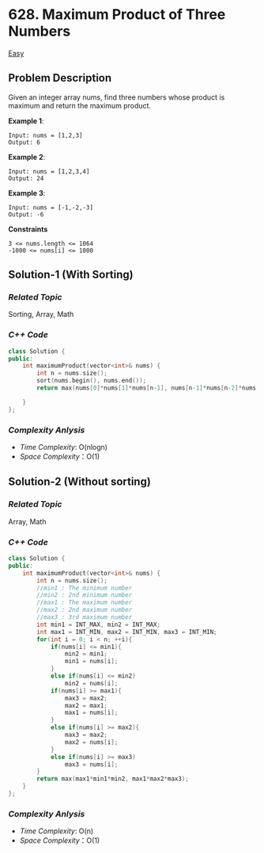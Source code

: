 # 628. Maximum Product of Three Numbers
[Easy](https://leetcode.com/problems/maximum-product-of-three-numbers/description/)

## Problem Description

Given an integer array nums, find three numbers whose product is maximum and return the maximum product.

**Example 1**:
```
Input: nums = [1,2,3]
Output: 6
```
**Example 2**:
```
Input: nums = [1,2,3,4]
Output: 24
```
**Example 3**:
```
Input: nums = [-1,-2,-3]
Output: -6
```

**Constraints**
```
3 <= nums.length <= 1064
-1000 <= nums[i] <= 1000
```

## Solution-1 (With Sorting)

### _Related Topic_
   Sorting, Array, Math

### _C++ Code_
```cpp
class Solution {
public:
    int maximumProduct(vector<int>& nums) {
        int n = nums.size(); 
        sort(nums.begin(), nums.end());
        return max(nums[0]*nums[1]*nums[n-1], nums[n-1]*nums[n-2]*nums[n-3]);

    }
};
```

### _Complexity Anlysis_
- _Time Complexity_: O(nlogn)
- _Space Complexity_：O(1)

## Solution-2 (Without sorting)

### _Related Topic_
   Array, Math

### _C++ Code_
```cpp
class Solution {
public:
    int maximumProduct(vector<int>& nums) {
        int n = nums.size(); 
        //min1 : The minimum number
        //min2 : 2nd minimum number
        //max1 : The maximum number
        //max2 : 2nd maximum number
        //max3 : 3rd maximum number        
        int min1 = INT_MAX, min2 = INT_MAX;
        int max1 = INT_MIN, max2 = INT_MIN, max3 = INT_MIN;
        for(int i = 0; i < n; ++i){
            if(nums[i] <= min1){
                min2 = min1;
                min1 = nums[i];
            }
            else if(nums[i] <= min2)
                min2 = nums[i];
            if(nums[i] >= max1){
                max3 = max2;
                max2 = max1;
                max1 = nums[i];
            }
            else if(nums[i] >= max2){
                max3 = max2;
                max2 = nums[i];
            }
            else if(nums[i] >= max3)
                max3 = nums[i];
        }
        return max(max1*min1*min2, max1*max2*max3);
    }
};
```

### _Complexity Anlysis_
- _Time Complexity_: O(n)
- _Space Complexity_：O(1)
